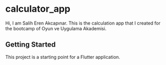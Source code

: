 # calculator_app

Hi, I am Salih Eren Akcapınar. This is the calculation app that I created for the bootcamp of Oyun ve Uygulama Akademisi.

## Getting Started

This project is a starting point for a Flutter application.